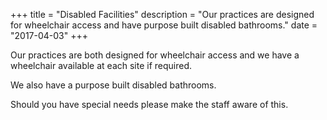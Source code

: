 +++
title = "Disabled Facilities"
description = "Our practices are designed for wheelchair access and have purpose built disabled bathrooms."
date = "2017-04-03"
+++

Our practices are both designed for wheelchair access and we have a wheelchair available at each site if required.

We also have a purpose built disabled bathrooms.

Should you have special needs please make the staff aware of this.